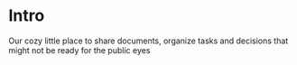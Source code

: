 # Intro

Our cozy little place to share documents, organize tasks and decisions that might not be ready for the public eyes

